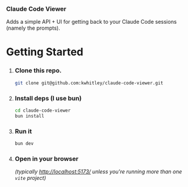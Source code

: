 ### Claude Code Viewer
Adds a simple API + UI for getting back to your Claude Code sessions (namely the prompts).

# Getting Started
1. ### Clone this repo.
    ```bash
    git clone git@github.com:kwhitley/claude-code-viewer.git
    ```
2. ### Install deps (I use bun)
    ```bash
    cd claude-code-viewer
    bun install
    ```
3. ### Run it
    ```bash
    bun dev
    ```
4. ### Open in your browser
    *(typically [http://localhost:5173/](http://localhost:5173/) unless you're running more than one `vite` project)*

